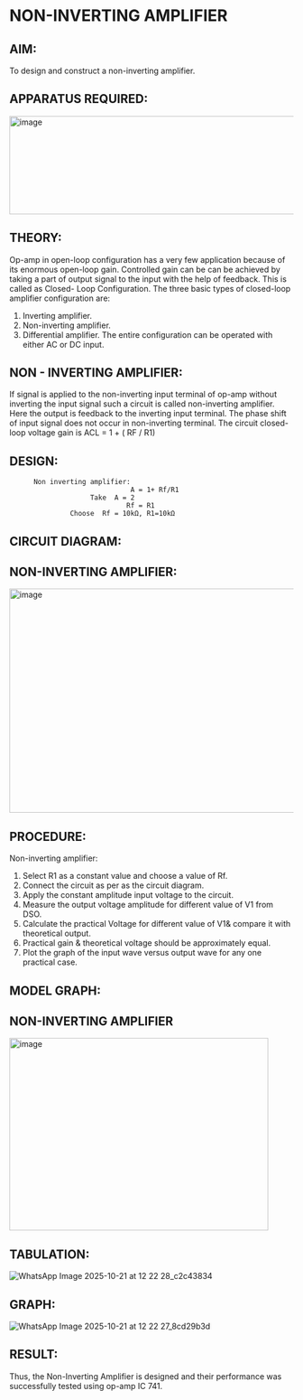 # NON-INVERTING AMPLIFIER
## AIM:
To design and construct a non-inverting amplifier.

## APPARATUS REQUIRED:
<img width="660" height="174" alt="image" src="https://github.com/user-attachments/assets/2e196926-78c2-482d-8756-f1c1c51cc013" />

## THEORY:
Op-amp in open-loop configuration has a very few application because of its enormous open-loop gain. Controlled gain can be can be achieved by taking a part of output signal to the input with the help of feedback. This is called as Closed- Loop Configuration. The three basic types of closed-loop amplifier configuration are: 
1. Inverting amplifier.
2. Non-inverting amplifier.
3. Differential amplifier.
The entire configuration can be operated with either AC or DC input.

## NON - INVERTING AMPLIFIER:
If signal is applied to the non-inverting input terminal of op-amp without inverting the input signal such a circuit is called non-inverting amplifier. Here the output is feedback to the inverting input terminal. The phase shift of input signal does not occur in non-inverting terminal.
The circuit closed-loop voltage gain is ACL = 1 + ( RF / R1)  

## DESIGN:
          Non inverting amplifier:
                                  A = 1+ Rf/R1   
                        Take  A = 2
                                 Rf = R1
                   Choose  Rf = 10kΩ, R1=10kΩ 
      
## CIRCUIT DIAGRAM:
## NON-INVERTING AMPLIFIER:
<img width="705" height="397" alt="image" src="https://github.com/user-attachments/assets/7bd1fd74-9b03-4fe8-acab-1b44923f0a48" />

## PROCEDURE:
Non-inverting amplifier:
1. Select R1 as a constant value and choose a value of Rf. 
2. Connect the circuit as per as the circuit diagram. 
3. Apply the constant amplitude input voltage to the circuit. 
4. Measure the output voltage amplitude for different value of V1 from DSO. 
5. Calculate the practical Voltage for different value of V1& compare it with theoretical output. 
6. Practical gain & theoretical voltage should be approximately equal. 
7. Plot the graph of the input wave versus output wave for any one practical case. 

## MODEL GRAPH:
## NON-INVERTING AMPLIFIER 
<img width="459" height="341" alt="image" src="https://github.com/user-attachments/assets/d7c90647-e012-4cef-978c-6ab6e9509d90" />

## TABULATION:
![WhatsApp Image 2025-10-21 at 12 22 28_c2c43834](https://github.com/user-attachments/assets/e72f8cf1-27bb-4a07-ad90-a05182286510)



## GRAPH:
![WhatsApp Image 2025-10-21 at 12 22 27_8cd29b3d](https://github.com/user-attachments/assets/93c6d1f7-fc37-484a-a1ed-a6e16513b07a)




## RESULT:
Thus, the Non-Inverting Amplifier is designed and their performance was successfully tested using op-amp IC 741.
